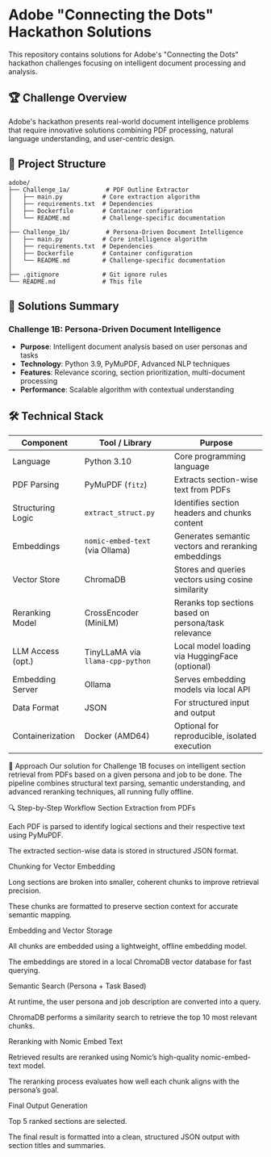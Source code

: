 # Adobe "Connecting the Dots" Hackathon Solutions

This repository contains solutions for Adobe's "Connecting the Dots" hackathon challenges focusing on intelligent document processing and analysis.

## 🏆 Challenge Overview

Adobe's hackathon presents real-world document intelligence problems that require innovative solutions combining PDF processing, natural language understanding, and user-centric design.

## 📁 Project Structure

```
adobe/
├── Challenge_1a/          # PDF Outline Extractor
│   ├── main.py           # Core extraction algorithm
│   ├── requirements.txt  # Dependencies
│   ├── Dockerfile        # Container configuration
│   └── README.md         # Challenge-specific documentation
│
├── Challenge_1b/          # Persona-Driven Document Intelligence
│   ├── main.py           # Core intelligence algorithm
│   ├── requirements.txt  # Dependencies
│   ├── Dockerfile        # Container configuration
│   └── README.md         # Challenge-specific documentation
│
├── .gitignore            # Git ignore rules
└── README.md             # This file
```
## 🚀 Solutions Summary

### Challenge 1B: Persona-Driven Document Intelligence
- **Purpose**: Intelligent document analysis based on user personas and tasks
- **Technology**: Python 3.9, PyMuPDF, Advanced NLP techniques
- **Features**: Relevance scoring, section prioritization, multi-document processing
- **Performance**: Scalable algorithm with contextual understanding

## 🛠️ Technical Stack

| Component         | Tool / Library                | Purpose                                               |
|------------------|-------------------------------|-------------------------------------------------------|
| Language          | Python 3.10                    | Core programming language                             |
| PDF Parsing       | PyMuPDF (`fitz`)               | Extracts section-wise text from PDFs                 |
| Structuring Logic | `extract_struct.py`            | Identifies section headers and chunks content         |
| Embeddings        | `nomic-embed-text` (via Ollama)| Generates semantic vectors and reranking embeddings   |
| Vector Store      | ChromaDB                       | Stores and queries vectors using cosine similarity    |
| Reranking Model   | CrossEncoder (MiniLM)          | Reranks top sections based on persona/task relevance  |
| LLM Access (opt.) | TinyLLaMA via `llama-cpp-python` | Local model loading via HuggingFace (optional)       |
| Embedding Server  | Ollama                         | Serves embedding models via local API                |
| Data Format       | JSON                           | For structured input and output                      |
| Containerization  | Docker (AMD64)                 | Optional for reproducible, isolated execution         |


   












🧠 Approach
Our solution for Challenge 1B focuses on intelligent section retrieval from PDFs based on a given persona and job to be done. The pipeline combines structural text parsing, semantic understanding, and advanced reranking techniques, all running fully offline.

🔍 Step-by-Step Workflow
Section Extraction from PDFs

Each PDF is parsed to identify logical sections and their respective text using PyMuPDF.

The extracted section-wise data is stored in structured JSON format.

Chunking for Vector Embedding

Long sections are broken into smaller, coherent chunks to improve retrieval precision.

These chunks are formatted to preserve section context for accurate semantic mapping.

Embedding and Vector Storage

All chunks are embedded using a lightweight, offline embedding model.

The embeddings are stored in a local ChromaDB vector database for fast querying.

Semantic Search (Persona + Task Based)

At runtime, the user persona and job description are converted into a query.

ChromaDB performs a similarity search to retrieve the top 10 most relevant chunks.

Reranking with Nomic Embed Text

Retrieved results are reranked using Nomic’s high-quality nomic-embed-text model.

The reranking process evaluates how well each chunk aligns with the persona’s goal.

Final Output Generation

Top 5 ranked sections are selected.

The final result is formatted into a clean, structured JSON output with section titles and summaries.
